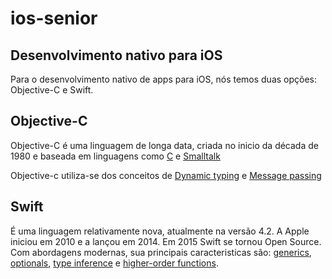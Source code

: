 # ios-senior

## Desenvolvimento nativo para iOS

Para o desenvolvimento nativo de apps para iOS, nós temos duas opções: Objective-C e Swift.

## Objective-C

Objective-C é uma linguagem de longa data, criada no inicio da década de 1980 e baseada em linguagens como [C](https://www.gnu.org/software/libc/manual/pdf/libc.pdf) e [Smalltalk](http://smalltalk.gnu.org/documentation)

Objective-c utiliza-se dos conceitos de [Dynamic typing](https://developer.apple.com/library/archive/documentation/General/Conceptual/DevPedia-CocoaCore/DynamicTyping.html) e [Message passing](https://en.wikipedia.org/wiki/Message_passing)

## Swift 

É uma linguagem relativamente nova, atualmente na versão 4.2. A Apple iniciou em 2010 e a lançou em 2014. Em 2015 Swift se tornou Open Source. Com abordagens modernas, sua principais caracteristicas são: 
[generics](https://docs.swift.org/swift-book/LanguageGuide/Generics.html), [optionals](https://developer.apple.com/documentation/swift/optional), [type inference](https://en.wikipedia.org/wiki/Type_inference) e [higher-order functions](https://en.wikipedia.org/wiki/Message_passing).
